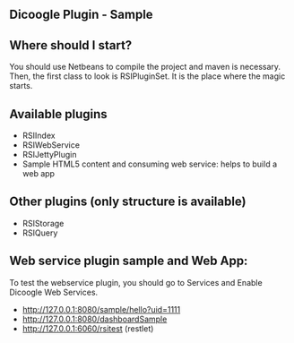 Dicoogle Plugin - Sample 
-----------------------


Where should I start?
-----------------------

You should use Netbeans to compile the project and maven is necessary. Then, the first class to look is RSIPluginSet. It is the place where the magic starts.


Available plugins
-----------------------
- RSIIndex
- RSIWebService
- RSIJettyPlugin
- Sample HTML5 content and consuming web service: helps to build a web app

Other plugins (only structure is available)
---------------------
- RSIStorage
- RSIQuery


Web service plugin sample and Web App: 
--------------------------

To test the webservice plugin, you should go to Services and Enable Dicoogle Web Services.

- http://127.0.0.1:8080/sample/hello?uid=1111
- http://127.0.0.1:8080/dashboardSample
- http://127.0.0.1:6060/rsitest (restlet)



